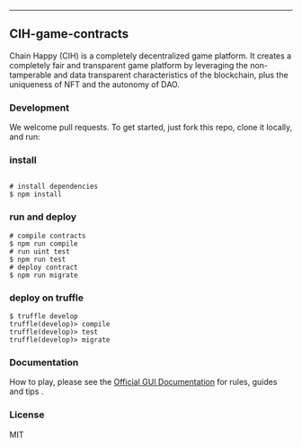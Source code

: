 
---
## CIH-game-contracts 
Chain Happy (CIH) is a completely decentralized game platform. It creates a completely fair and transparent game platform by leveraging the non-tamperable and data transparent characteristics of the blockchain, plus the uniqueness of NFT and the autonomy of DAO.


### Development
We welcome pull requests. To get started, just fork this repo, clone it locally, and run:

### install
```shell

# install dependencies
$ npm install
```
### run and deploy 
```shell
# compile contracts
$ npm run compile
# run uint test
$ npm run test
# deploy contract
$ npm run migrate
```
### deploy on truffle
```shell
$ truffle develop 
truffle(develop)> compile   
truffle(develop)> test
truffle(develop)> migrate
```
### Documentation
How to play,
please see the [Official GUI Documentation](https://cih.finance/about) for rules, guides and tips .

### License

MIT
